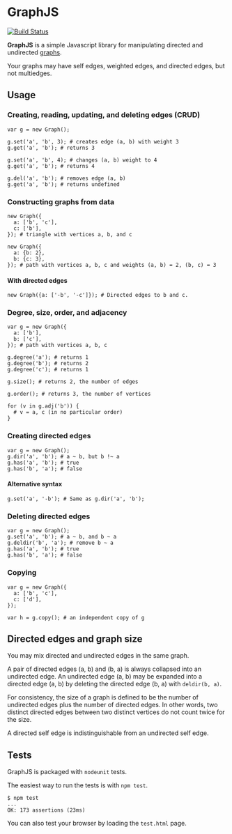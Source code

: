 # GraphJS

[![Build Status](https://secure.travis-ci.org/tantalor/graphjs.png)](http://travis-ci.org/tantalor/graphjs)

**GraphJS** is a simple Javascript library for manipulating directed and undirected [graphs](http://en.wikipedia.org/wiki/Graph_\(mathematics\)).

Your graphs may have self edges, weighted edges, and directed edges, but not multiedges.

## Usage

### Creating, reading, updating, and deleting edges (CRUD)

    var g = new Graph();
    
    g.set('a', 'b', 3); # creates edge (a, b) with weight 3
    g.get('a', 'b'); # returns 3
    
    g.set('a', 'b', 4); # changes (a, b) weight to 4
    g.get('a', 'b'); # returns 4
    
    g.del('a', 'b'); # removes edge (a, b)
    g.get('a', 'b'); # returns undefined

### Constructing graphs from data

    new Graph({
      a: ['b', 'c'],
      c: ['b'],
    }); # triangle with vertices a, b, and c
    
    new Graph({
      a: {b: 2},
      b: {c: 3},
    }); # path with vertices a, b, c and weights (a, b) = 2, (b, c) = 3

#### With directed edges

    new Graph({a: ['-b', '-c']}); # Directed edges to b and c.

### Degree, size, order, and adjacency

    var g = new Graph({
      a: ['b'],
      b: ['c'],
    }); # path with vertices a, b, c
    
    g.degree('a'); # returns 1
    g.degree('b'); # returns 2
    g.degree('c'); # returns 1
    
    g.size(); # returns 2, the number of edges
    
    g.order(); # returns 3, the number of vertices
    
    for (v in g.adj('b')) {
      # v = a, c (in no particular order)
    }

### Creating directed edges

    var g = new Graph();
    g.dir('a', 'b'); # a ~ b, but b !~ a
    g.has('a', 'b'); # true
    g.has('b', 'a'); # false
    
#### Alternative syntax

    g.set('a', '-b'); # Same as g.dir('a', 'b');

### Deleting directed edges

    var g = new Graph();
    g.set('a', 'b'); # a ~ b, and b ~ a
    g.deldir('b', 'a'); # remove b ~ a
    g.has('a', 'b'); # true
    g.has('b', 'a'); # false

### Copying

    var g = new Graph({
      a: ['b', 'c'],
      c: ['d'],
    });
    
    var h = g.copy(); # an independent copy of g

## Directed edges and graph size

You may mix directed and undirected edges in the same graph.

A pair of directed edges (a, b) and (b, a) is always collapsed into an undirected edge. An undirected edge (a, b) may be expanded into a directed edge (a, b) by deleting the directed edge (b, a) with `deldir(b, a)`.

For consistency, the size of a graph is defined to be the number of undirected edges plus the number of directed edges. In other words, two distinct directed edges between two distinct vertices do not count twice for the size.

A directed self edge is indistinguishable from an undirected self edge.

## Tests

GraphJS is packaged with `nodeunit` tests.

The easiest way to run the tests is with `npm test`.

    $ npm test
    ...
    OK: 173 assertions (23ms)

You can also test your browser by loading the `test.html` page.
